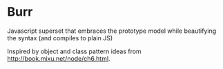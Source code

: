 Burr
====

Javascript superset that embraces the prototype model while beautifying the syntax (and compiles to plain JS)

Inspired by object and class pattern ideas from http://book.mixu.net/node/ch6.html.


